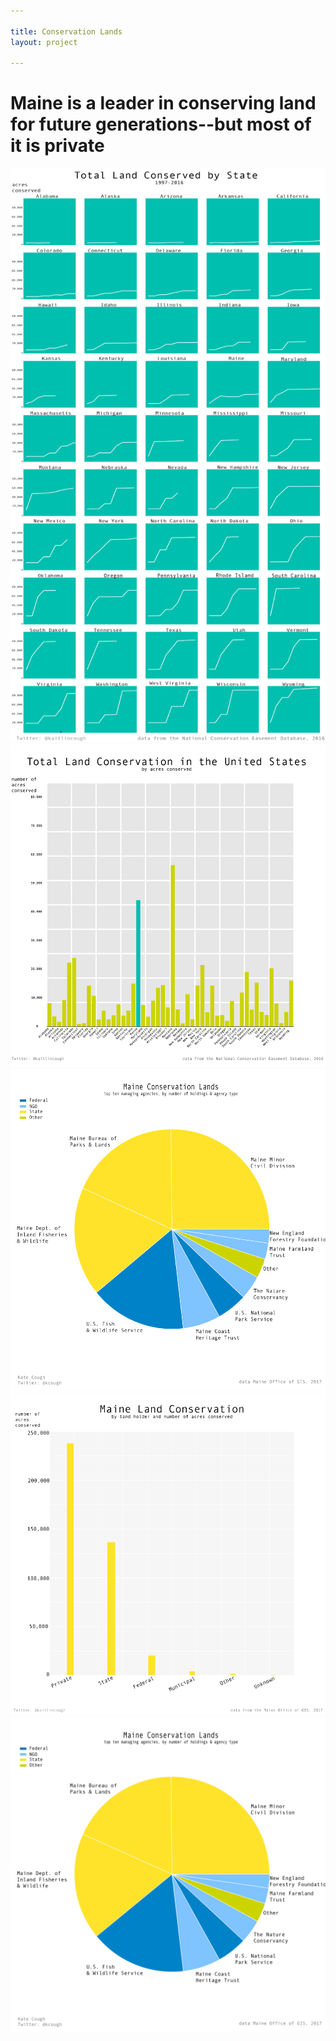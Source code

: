 ```yaml
---

title: Conservation Lands
layout: project

---
```


# Maine is a leader in conserving land for future generations--but most of it is private

![](small_multiples_750@2x.png)
![](total_land_conservation_750@2x.png)
![](maine_pie_750@2x.png)
![](maine_land_conservation_750@2x.png)
![](maine_pie_holdings@2x.png)
